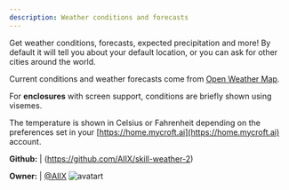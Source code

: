```yaml
---
description: Weather conditions and forecasts
---
```

Get weather conditions, forecasts, expected precipitation and more!  By default it will tell
you about your default location, or you can ask for other cities around the world.

Current conditions and weather forecasts come from [Open Weather Map](https://openweathermap.org).

For **enclosures** with screen support, conditions are briefly shown using visemes.

The temperature is shown in Celsius or Fahrenheit depending on the preferences set in your [https://home.mycroft.ai](https://home.mycroft.ai) account.

**Github:** | (https://github.com/AIIX/skill-weather-2)

**Owner:** | [@AIIX](https://github.com/AIIX) ![avatart](https://avatars3.githubusercontent.com/u/19663666?v=4)


